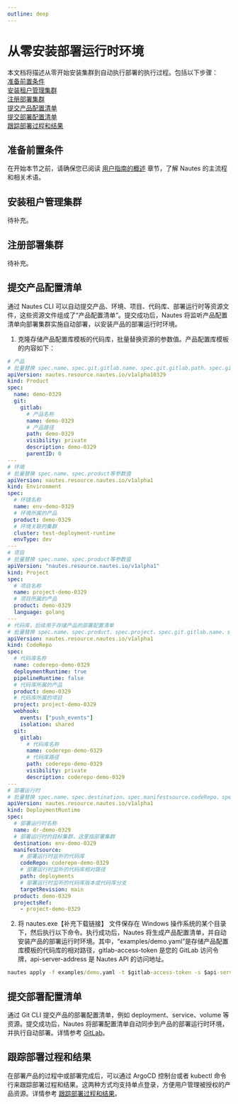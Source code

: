```yaml
---
outline: deep
---
```

# 从零安装部署运行时环境

本文档将描述从零开始安装集群到自动执行部署的执行过程。包括以下步骤：  
[准备前置条件](#准备前置条件)  
[安装租户管理集群](#安装租户管理集群)  
[注册部署集群](#注册部署集群)  
[提交产品配置清单](#提交产品配置清单)  
[提交部署配置清单](#提交部署配置清单)  
[跟踪部署过程和结果](#跟踪部署过程和结果)

## 准备前置条件
在开始本节之前，请确保您已阅读 [用户指南的概述](user-guide-00.md) 章节，了解 Nautes 的主流程和相关术语。

## 安装租户管理集群

待补充。

## 注册部署集群

待补充。

## 提交产品配置清单
通过 Nautes CLI 可以自动提交产品、环境、项目、代码库、部署运行时等资源文件，这些资源文件组成了“产品配置清单”。提交成功后，Nautes 将监听产品配置清单向部署集群实施自动部署，以安装产品的部署运行时环境。

1. 克隆存储产品配置库模板的代码库，批量替换资源的参数值。产品配置库模板的内容如下：
```yaml
# 产品
# 批量替换 spec.name、spec.git.gitlab.name、spec.git.gitlab.path、spec.git.gitlab.description等参数值
apiVersion: nautes.resource.nautes.io/v1alpha10329
kind: Product
spec:
  name: demo-0329
  git:
    gitlab:
      # 产品名称
      name: demo-0329
      # 产品路径
      path: demo-0329
      visibility: private
      description: demo-0329
      parentID: 0
---
# 环境
# 批量替换 spec.name、spec.product等参数值 
apiVersion: nautes.resource.nautes.io/v1alpha1
kind: Environment
spec:
  # 环镜名称
  name: env-demo-0329
  # 环境所属的产品
  product: demo-0329
  # 环境关联的集群
  cluster: test-deployment-runtime
  envType: dev
---
# 项目
# 批量替换 spec.name、spec.product等参数值
apiVersion: "nautes.resource.nautes.io/v1alpha1"
kind: Project
spec:
  # 项目名称
  name: project-demo-0329
  # 项目所属的产品
  product: demo-0329
  language: golang
---
# 代码库，后续用于存储产品的部署配置清单
# 批量替换 spec.name、spec.product、spec.project、spec.git.gitlab.name、spec.git.gitlab.path、spec.git.gitlab.description
apiVersion: nautes.resource.nautes.io/v1alpha1
kind: CodeRepo
spec:
  # 代码库名称
  name: coderepo-demo-0329
  deploymentRuntime: true
  pipelineRuntime: false
  # 代码库所属的产品
  product: demo-0329
  # 代码库所属的项目
  project: project-demo-0329
  webhook:
    events: ["push_events"]
    isolation: shared
  git:
    gitlab:
      # 代码库名称
      name: coderepo-demo-0329
      # 代码库路径
      path: coderepo-demo-0329 
      visibility: private
      description: coderepo-demo-0329 
---
# 部署运行时
# 批量替换 spec.name、spec.destination、spec.manifestsource.codeRepo、spec.product、spec.projectsRef
apiVersion: nautes.resource.nautes.io/v1alpha1
kind: DeploymentRuntime
spec:
  # 部署运行时名称
  name: dr-demo-0329
  # 部署运行时的目标集群，这里指部署集群
  destination: env-demo-0329
  manifestsource:
    # 部署运行时监听的代码库
    codeRepo: coderepo-demo-0329
    # 部署运行时监听的代码库相对路径
    path: deployments
    # 部署运行时监听的代码库版本或代码库分支
    targetRevision: main
  product: demo-0329
  projectsRef:
    - project-demo-0329
```
2. 将 nautes.exe【补充下载链接】 文件保存在 Windows 操作系统的某个目录下，然后执行以下命令。执行成功后，Nautes 将生成产品配置清单，并自动安装产品的部署运行时环境。其中，“examples/demo.yaml”是存储产品配置库模板的代码库的相对路径，gitlab-access-token 是您的 GitLab 访问令牌，api-server-address 是 Nautes API 的访问地址。
```cmd
nautes apply -f examples/demo.yaml -t $gitlab-access-token -s $api-server-address
```

## 提交部署配置清单

通过 Git CLI 提交产品的部署配置清单，例如 deployment、service、volume 等资源。提交成功后，Nautes 将部署配置清单自动同步到产品的部署运行时环境，并执行自动部署。详情参考 [GitLab](https://docs.gitlab.com/ee/tutorials/make_your_first_git_commit.html)。

## 跟踪部署过程和结果
在部署产品的过程中或部署完成后，可以通过 ArgoCD 控制台或者 kubectl 命令行来跟踪部署过程和结果。这两种方式均支持单点登录，方便用户管理被授权的产品资源。详情参考 [跟踪部署过程和结果](user-guide-06.md)。